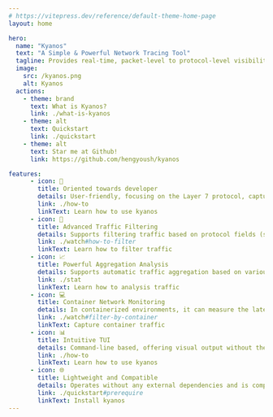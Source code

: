 ```yaml
---
# https://vitepress.dev/reference/default-theme-home-page
layout: home

hero:
  name: "Kyanos"
  text: "A Simple & Powerful Network Tracing Tool"
  tagline: Provides real-time, packet-level to protocol-level visibility into a host's internal network
  image:
    src: /kyanos.png
    alt: Kyanos
  actions:
    - theme: brand
      text: What is Kyanos?
      link: ./what-is-kyanos
    - theme: alt
      text: Quickstart
      link: ./quickstart
    - theme: alt
      text: Star me at Github!
      link: https://github.com/hengyoush/kyanos

features:
      - icon: 🚀
        title: Oriented towards developer
        details: User-friendly, focusing on the Layer 7 protocol, capture and analyze application layer network performance with a single command.
        link: ./how-to
        linkText: Learn how to use kyanos
      - icon: 🎯️
        title: Advanced Traffic Filtering
        details: Supports filtering traffic based on protocol fields (such as HTTP Path or Redis Command), process PID, container ID, and K8s Pod names.
        link: ./watch#how-to-filter
        linkText: Learn how to filter traffic
      - icon: 📈️
        title: Powerful Aggregation Analysis
        details: Supports automatic traffic aggregation based on various dimensions such as remote IP, protocol, etc., to quickly obtain specific information, such as the latency of certain HTTP paths from specific IPs.
        link: ./stat
        linkText: Learn how to analysis traffic
      - icon: 💻️
        title: Container Network Monitoring
        details: In containerized environments, it can measure the latency of packets from the container's network interface to the host's.
        link: ./watch#filter-by-container
        linkText: Capture container traffic
      - icon: 📊️
        title: Intuitive TUI
        details: Command-line based, offering visual output without the need for complex file downloads and analysis steps like tcpdump.
        link: ./how-to
        linkText: Learn how to use kyanos
      - icon: 🌐️
        title: Lightweight and Compatible
        details: Operates without any external dependencies and is compatible with kernel versions from 3.10 to the latest
        link: ./quickstart#prerequire
        linkText: Install kyanos
---
```


